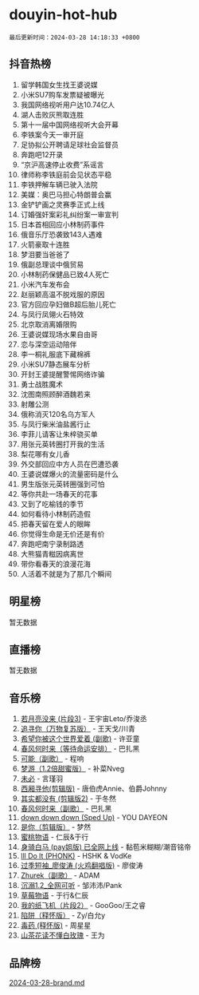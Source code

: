 # douyin-hot-hub

`最后更新时间：2024-03-28 14:18:33 +0800`

## 抖音热榜

1. 留学韩国女生找王婆说媒
1. 小米SU7购车发票疑被曝光
1. 我国网络视听用户达10.74亿人
1. 湖人击败灰熊取连胜
1. 第十一届中国网络视听大会开幕
1. 李铁案今天一审开庭
1. 足协拟公开聘请足球社会监督员
1. 奔跑吧12开录
1. “京沪高速停止收费”系谣言
1. 律师称李铁庭前会见状态平稳
1. 李铁押解车辆已驶入法院
1. 美媒：奥巴马担心特朗普会赢
1. 金铲铲画之灵赛季正式上线
1. 订婚强奸案彩礼纠纷案一审宣判
1. 日本首相回应小林制药事件
1. 俄音乐厅恐袭致143人遇难
1. 火箭豪取十连胜
1. 梦泪要当爸爸了
1. 俄副总理谈中俄贸易
1. 小林制药保健品已致4人死亡
1. 小米汽车发布会
1. 赵丽颖高温不脱戏服的原因
1. 官方回应孕妇做B超后胎儿死亡
1. 与凤行凤翎火石特效
1. 北京取消离婚限购
1. 王婆说媒现场水果自由哥
1. 恋与深空运动陪伴
1. 李一桐礼服底下藏棉裤
1. 小米SU7静态展车分析
1. 开封王婆提醒警惕网络诈骗
1. 勇士战胜魔术
1. 沈图南照顾醉酒魏若来
1. 射雕公测
1. 俄称消灭120名乌方军人
1. 与凤行柴米油盐酱行止
1. 李菲儿请客让朱梓骁买单
1. 用张元英转圈打开我的生活
1. 梨花哪有女儿香
1. 外交部回应中方人员在巴遭恐袭
1. 王婆说媒爆火的流量密码是什么
1. 男生版张元英转圈强到可怕
1. 等你共赴一场春天的花事
1. 又到了吃榆钱的季节
1. 如何看待小林制药造假
1. 把春天留在爱人的眼眸
1. 你觉得生命是无价还是有价
1. 奔跑吧南宁录制路透
1. 大熊猫青糍因病离世
1. 带你看春天的浪漫花海
1. 人活着不就是为了那几个瞬间

## 明星榜

暂无数据

## 直播榜

暂无数据

## 音乐榜

1. [若月亮没来 (片段3)](https://sf5-hl-cdn-tos.douyinstatic.com/obj/tos-cn-ve-2774/okfyEUsGW1B1ovJi5JiN9IjvAT2lMwA054GoEB) - 王宇宙Leto/乔浚丞
1. [追寻你（万物复苏版）](https://sf5-hl-cdn-tos.douyinstatic.com/obj/tos-cn-ve-2774/oYeAZJsbjIDit9APmBg8u6uDUQnHmoCf3gbo74) - 王天戈/川青
1. [希望你被这个世界爱着 (副歌)](https://sf5-hl-cdn-tos.douyinstatic.com/obj/tos-cn-ve-2774/oUHCmWQfZlE3QQBKBeD8rCFLpJzPgCpImhsxMt) - 许亚童
1. [春风何时来（等待命运安排）](https://sf5-hl-cdn-tos.douyinstatic.com/obj/tos-cn-ve-2774/oICBNbD3gelMfB4WgiD1KI2jQtXZE2FgHLwtsl) - 巴扎黑
1. [可能（副歌）](https://sf5-hl-cdn-tos.douyinstatic.com/obj/tos-cn-ve-2774/cde1731888894259b333569393c2fb51) - 程响
1. [梦游（1.2倍甜蜜版）](https://sf5-hl-cdn-tos.douyinstatic.com/obj/tos-cn-ve-2774/o4gyAUm8hwufoEABmwVIiQtHsFuGzAEEWtNMzo) - 补菜Nveg
1. [未必](https://sf5-hl-cdn-tos.douyinstatic.com/obj/tos-cn-ve-2774/ogntQMFnKQDZUgTCYuJgfLEtleYZZFxBQqhhFB) - 言瑾羽
1. [西厢寻他(剪辑版)](https://sf5-hl-cdn-tos.douyinstatic.com/obj/tos-cn-ve-2774/oUsAVfAQKlRNxEv5qxvIB8o5qmIWUcXbzJKJhw) - 唐伯虎Annie、伯爵Johnny
1. [其实都没有 (剪辑版2)](https://sf27-cdn-tos.douyinstatic.com/obj/tos-cn-ve-2774/oEBNQenHZtBhxYjGgUDQk0BCHTigQafgFlbQ7k) - 于冬然
1. [春风何时来（副歌）](https://sf5-hl-cdn-tos.douyinstatic.com/obj/tos-cn-ve-2774/ow7tbAiAWI2giBUrmu0hMMh3UYP3ZXdbDYiXd) - 巴扎黑
1. [down down down (Sped Up)](https://sf5-hl-cdn-tos.douyinstatic.com/obj/tos-cn-ve-2774/ow80iABiXIO9DsFwK6WeZKMaJRi3BPJAotDy8m) - YOU DAYEON
1. [是你（剪辑版）](https://sf3-cdn-tos.douyinstatic.com/obj/tos-cn-ve-2774/46019dae783c4c969944217fe1cfafc4) - 梦然
1. [蜜桃物语](https://sf3-cdn-tos.douyinstatic.com/obj/tos-cn-ve-2774/oIhOSCZtIACtYU4XQkngiW9kCBfVD1Fz9IYeqL) - 仁辰&于行
1. [身骑白马 (pay姐版) 已全网上线](https://sf5-hl-cdn-tos.douyinstatic.com/obj/tos-cn-ve-2774/oQLO5ZgLsFkaDhdIIveF2zUCgfweY0gWaH4AQG) - 黏苞米糊糊/潮音铭帝
1. [lll Do lt (PHONK)](https://sf5-hl-cdn-tos.douyinstatic.com/obj/tos-cn-ve-2774/osfNbddrZl4hIgEDk6kFftBDBJ1X8MZxH1QCOB) - HSHK & VodKe
1. [过季短袖_廖俊涛 (火鸡翻唱版)](https://sf5-hl-cdn-tos.douyinstatic.com/obj/tos-cn-ve-2774/ogQVJl0tRBKxQgZji7YClFEBrVDeHpPTWfCZbQ) - 廖俊涛
1. [Zhurek（副歌）](https://sf5-hl-cdn-tos.douyinstatic.com/obj/tos-cn-ve-2774/ooQm8FBZQDlf0btEYgVpCcSCQfrdJGBEKZYBGS) - ADAM
1. [沉溺1.2_全网可听](https://sf5-hl-cdn-tos.douyinstatic.com/obj/tos-cn-ve-2774/ok2QoiBqsWAX9McZmWiI9gAB0EzwD4Xj6yfmtH) - 邹沛沛/Pank
1. [草莓物语](https://sf5-hl-cdn-tos.douyinstatic.com/obj/tos-cn-ve-2774/okynhJ7jEAIIZBfsLgYMEI8QC3WbQNN66RKzhT) - 于行&仁辰
1. [我的纸飞机（片段2）](https://sf6-cdn-tos.douyinstatic.com/obj/tos-cn-ve-2774/oM2ZrKcg2CD5AeRB2gkeXOFB1IxAGJdZPazYHf) - GooGoo/王之睿
1. [陷阱（释怀版）](https://sf5-hl-cdn-tos.douyinstatic.com/obj/tos-cn-ve-2774/oE8C21LeZrzKLDFfQYgMzx4GAIHageG5IzayY7) - Zy/白允y
1. [毒药 (释怀版)](https://sf6-cdn-tos.douyinstatic.com/obj/tos-cn-ve-2774/oYILMEAzspdZBIzy4frJNB8ZHPHWAhiwowd4Ad) - 周星星
1. [山茶花读不懂白玫瑰](https://sf5-hl-cdn-tos.douyinstatic.com/obj/tos-cn-ve-2774/osfn8B7DktrRHEPJgPCfDbw7QDQEkwC16BxZg9) - 王为

## 品牌榜

[2024-03-28-brand.md](2024-03-28-brand.md)
